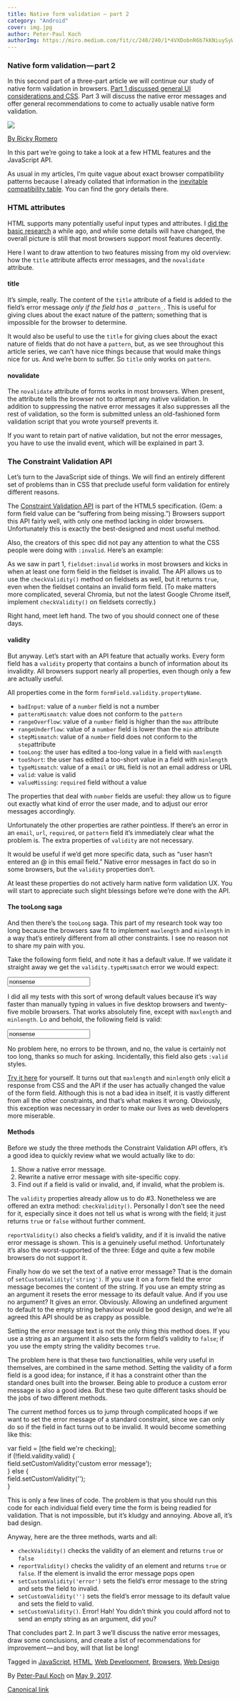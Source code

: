 ```yaml
---
title: Native form validation — part 2
category: "Android"
cover: img.jpg
author: Peter-Paul Koch
authorImg: https://miro.medium.com/fit/c/240/240/1*4VXDobnR6b7kKNiuySyWTQ.jpeg
---
```


### Native form validation — part 2

In this second part of a three-part article we will continue our study of native form validation in browsers. [Part 1 discussed general UI considerations and CSS](https://medium.com/samsung-internet-dev/native-form-validation-part-1-bf8e35099f1d). Part 3 will discuss the native error messages and offer general recommendations to come to actually usable native form validation.

![](https://cdn-images-1.medium.com/max/800/1*2P0Sz5nKMeBvJ-lboKpV3w.jpeg)

[By Ricky Romero](https://www.flickr.com/photos/rickyromero/1357938629/)

In this part we’re going to take a look at a few HTML features and the JavaScript API.

As usual in my articles, I’m quite vague about exact browser compatibility patterns because I already collated that information in the [inevitable compatibility table](http://quirksmode.org/dom/forms/index.html). You can find the gory details there.

### HTML attributes

HTML supports many potentially useful input types and attributes. I [did the basic research](https://quirksmode.org/html5/inputs/) a while ago, and while some details will have changed, the overall picture is still that most browsers support most features decently.

Here I want to draw attention to two features missing from my old overview: how the `title` attribute affects error messages, and the `novalidate` attribute.

#### title

It’s simple, really. The content of the `title` attribute of a field is added to the field’s error message _only if the field has a_ `_pattern_`. This is useful for giving clues about the exact nature of the pattern; something that is impossible for the browser to determine.

It would also be useful to use the `title` for giving clues about the exact nature of fields that do not have a `pattern`, but, as we see throughout this article series, we can’t have nice things because that would make things nice for us. And we’re born to suffer. So `title` only works on `pattern`.

#### novalidate

The `novalidate` attribute of forms works in most browsers. When present, the attribute tells the browser not to attempt any native validation. In addition to suppressing the native error messages it also suppresses all the rest of validation, so the form is submitted unless an old-fashioned form validation script that you wrote yourself prevents it.

If you want to retain part of native validation, but not the error messages, you have to use the invalid event, which will be explained in part 3.

### The Constraint Validation API

Let’s turn to the JavaScript side of things. We will find an entirely different set of problems than in CSS that preclude useful form validation for entirely different reasons.

The [Constraint Validation API](https://www.w3.org/TR/html5/forms.html#constraints) is part of the HTML5 specification. (Gem: a form field value can be “suffering from being missing.”) Browsers support this API fairly well, with only one method lacking in older browsers. Unfortunately this is exactly the best-designed and most useful method.

Also, the creators of this spec did not pay any attention to what the CSS people were doing with `:invalid`. Here’s an example:

As we saw in part 1, `fieldset:invalid` works in most browsers and kicks in when at least one form field in the fieldset is invalid. The API allows us to use the `checkValidity()` method on fieldsets as well, but it returns `true`, even when the fieldset contains an invalid form field. (To make matters more complicated, several Chromia, but not the latest Google Chrome itself, implement `checkValidity()` on fieldsets correctly.)

Right hand, meet left hand. The two of you should connect one of these days.

#### validity

But anyway. Let’s start with an API feature that actually works. Every form field has a `validity` property that contains a bunch of information about its invalidity. All browsers support nearly all properties, even though only a few are actually useful.

All properties come in the form `formField.validity.propertyName`.

*   `badInput`: value of a `number` field is not a number
*   `patternMismatch`: value does not conform to the `pattern`
*   `rangeOverflow`: value of a `number` field is higher than the `max` attribute
*   `rangeUnderflow`: value of a `number` field is lower than the `min` attribute
*   `stepMismatch`: value of a `number` field does not conform to the `step`attribute
*   `tooLong`: the user has edited a too-long value in a field with `maxlength`
*   `tooShort`: the user has edited a too-short value in a field with `minlength`
*   `typeMismatch`: value of a `email` or `URL` field is not an email address or URL
*   `valid`: value is valid
*   `valueMissing`: `required` field without a value

The properties that deal with `number` fields are useful: they allow us to figure out exactly what kind of error the user made, and to adjust our error messages accordingly.

Unfortunately the other properties are rather pointless. If there’s an error in an `email`, `url`, `required`, or `pattern` field it’s immediately clear what the problem is. The extra properties of `validity` are not necessary.

It would be useful if we’d get more specific data, such as “user hasn’t entered an @ in this email field.” Native error messages in fact do so in some browsers, but the `validity` properties don’t.

At least these properties do not actively harm native form validation UX. You will start to appreciate such slight blessings before we’re done with the API.

#### The tooLong saga

And then there’s the `tooLong` saga. This part of my research took way too long because the browsers saw fit to implement `maxlength` and `minlength` in a way that’s entirely different from all other constraints. I see no reason not to share my pain with you.

Take the following form field, and note it has a default value. If we validate it straight away we get the `validity.typeMismatch` error we would expect:

<input type="URL" value="nonsense">

I did all my tests with this sort of wrong default values because it’s way faster than manually typing in values in five desktop browsers and twenty-five mobile browsers. That works absolutely fine, except with `maxlength` and `minlength`. Lo and behold, the following field is valid:

<input maxlength="5" value="nonsense">

No problem here, no errors to be thrown, and no, the value is certainly not too long, thanks so much for asking. Incidentally, this field also gets `:valid` styles.

[Try it here](https://quirksmode.org/dom/forms/examples_maxlength.html) for yourself. It turns out that `maxlength` and `minlength` only elicit a response from CSS and the API if the user has actually changed the value of the form field. Although this is not a bad idea in itself, it is vastly different from all the other constraints, and that’s what makes it wrong. Obviously, this exception was necessary in order to make our lives as web developers more miserable.

#### Methods

Before we study the three methods the Constraint Validation API offers, it’s a good idea to quickly review what we would actually like to do:

1.  Show a native error message.
2.  Rewrite a native error message with site-specific copy.
3.  Find out if a field is valid or invalid, and, if invalid, what the problem is.

The `validity` properties already allow us to do #3. Nonetheless we are offered an extra method: `checkValidity()`. Personally I don’t see the need for it, especially since it does not tell us what is wrong with the field; it just returns `true` or `false` without further comment.

`reportValidity()` also checks a field’s validity, and if it is invalid the native error message is shown. This is a genuinely useful method. Unfortunately it’s also the worst-supported of the three: Edge and quite a few mobile browsers do not support it.

Finally how do we set the text of a native error message? That is the domain of `setCustomValidity('string')`. If you use it on a form field the error message becomes the content of the string. If you use an empty string as an argument it resets the error message to its default value. And if you use no argument? It gives an error. Obviously. Allowing an undefined argument to default to the empty string behaviour would be good design, and we’re all agreed this API should be as crappy as possible.

Setting the error message text is not the only thing this method does. If you use a string as an argument it also sets the form field’s validity to `false`; if you use the empty string the validity becomes `true`.

The problem here is that these two functionalities, while very useful in themselves, are combined in the same method. Setting the validity of a form field is a good idea; for instance, if it has a constraint other than the standard ones built into the browser. Being able to produce a custom error message is also a good idea. But these two quite different tasks should be the jobs of two different methods.

The current method forces us to jump through complicated hoops if we want to set the error message of a standard constraint, since we can only do so if the field in fact turns out to be invalid. It would become something like this:

var field = \[the field we're checking\];  
if (!field.validity.valid) {  
	field.setCustomValidity('custom error message');  
} else {  
	field.setCustomValidity('');  
}

This is only a few lines of code. The problem is that you should run this code for each individual field every time the form is being readied for validation. That is not impossible, but it’s kludgy and annoying. Above all, it’s bad design.

Anyway, here are the three methods, warts and all:

*   `checkValidity()` checks the validity of an element and returns `true` or `false`
*   `reportValidity()` checks the validity of an element and returns `true` or `false`. If the element is invalid the error message pops open
*   `setCustomValidity('error')` sets the field’s error message to the string and sets the field to invalid.
*   `setCustomValidity('')` sets the field’s error message to its default value and sets the field to valid.
*   `setCustomValidity()`. Error! Hah! You didn’t think you could afford not to send an empty string as an argument, did you?

That concludes part 2. In part 3 we’ll discuss the native error messages, draw some conclusions, and create a list of recommendations for improvement — and boy, will that list be long!

Tagged in [JavaScript](https://medium.com/tag/javascript), [HTML](https://medium.com/tag/html), [Web Development](https://medium.com/tag/web-development), [Browsers](https://medium.com/tag/browsers), [Web Design](https://medium.com/tag/web-design)

By [Peter-Paul Koch](https://medium.com/@pp.koch) on [May 9, 2017](https://medium.com/p/552c78f563b).

[Canonical link](https://medium.com/@pp.koch/native-form-validation-part-2-552c78f563b)

